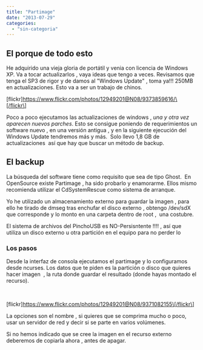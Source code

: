 ```yaml
---
title: "Partimage"
date: "2013-07-29"
categories: 
  - "sin-categoria"
---
```


## El porque de todo esto

He adquirido una vieja gloria de portátil y venia con licencia de Windows XP. Va a tocar actualizarlos , vaya ideas que tengo a veces. Revisamos que tenga el SP3 de rigor y de damos al "Windows Update" , toma ya!!! 250MB en actualizaciones. Esto va a ser un trabajo de chinos.

\[flickr\]https://www.flickr.com/photos/12949201@N08/9373859616/\[/flickr\]

Poco a poco ejecutamos las actualizaciones de windows , _una y otra vez aparecen nuevos parches_. Esto se consigue poniendo de requerimientos un software nuevo , en una versión antigua , y en la siguiente ejecución del Windows Update tendremos más y más.  Solo llevo 1,8 GB de actualizaciones  así que hay que buscar un método de backup.

## El backup

La búsqueda del software tiene como requisito que sea de tipo Ghost.  En OpenSource existe Partimage , ha sido probarlo y enamorarme. Ellos mismo recomienda utilizar el CdSystemRescue como sistema de arranque.

Yo he utilizado un almacenamiento externo para guardar la imagen , para ello he tirado de dmseg tras enchufar el disco externo , obtengo /dev/sdX que corresponde y lo monto en una carpeta dentro de root ,  una costubre.

El sistema de archivos del PinchoUSB es NO-Persisntente !!!! , así que utiliza un disco externo u otra partición en el equipo para no perder lo

### Los pasos

Desde la interfaz de consola ejecutamos el partimage y lo configuramos desde ncurses. Los datos que te piden es la partición o disco que quieres hacer imagen  , la ruta donde guardar el resultado (donde hayas montado el recurso).

 

\[flickr\]https://www.flickr.com/photos/12949201@N08/9371082155\[/flickr\]

La opciones son el nombre , si quieres que se comprima mucho o poco,  usar un servidor de red y decir si se parte en varios volúmenes.

Si no hemos indicado que se cree la imagen en el recurso externo deberemos de copiarla ahora , antes de apagar.
